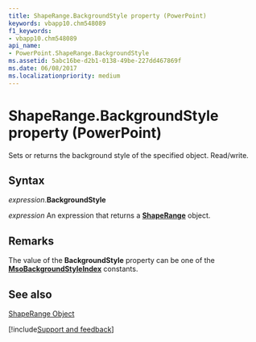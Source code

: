 ```yaml
---
title: ShapeRange.BackgroundStyle property (PowerPoint)
keywords: vbapp10.chm548089
f1_keywords:
- vbapp10.chm548089
api_name:
- PowerPoint.ShapeRange.BackgroundStyle
ms.assetid: 5abc16be-d2b1-0138-49be-227dd467869f
ms.date: 06/08/2017
ms.localizationpriority: medium
---
```



# ShapeRange.BackgroundStyle property (PowerPoint)

Sets or returns the background style of the specified object. Read/write.


## Syntax

_expression_.**BackgroundStyle**

 _expression_ An expression that returns a **[ShapeRange](PowerPoint.ShapeRange.md)** object.


## Remarks

The value of the **BackgroundStyle** property can be one of the **[MsoBackgroundStyleIndex](Office.MsoBackgroundStyleIndex.md)** constants.


## See also


[ShapeRange Object](PowerPoint.ShapeRange.md)

[!include[Support and feedback](~/includes/feedback-boilerplate.md)]